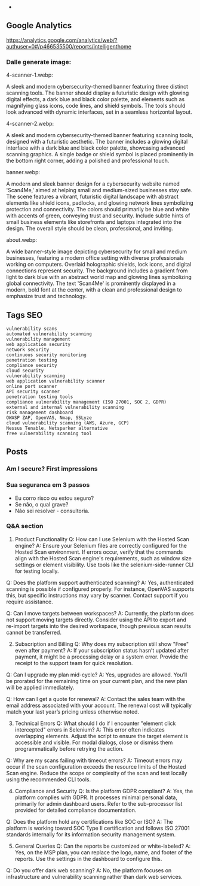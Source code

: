 -
## Google Analytics

https://analytics.google.com/analytics/web/?authuser=0#/p466535500/reports/intelligenthome


### Dalle generate image:
4-scanner-1.webp:

A sleek and modern cybersecurity-themed banner featuring three distinct scanning tools. The banner should display a futuristic design with glowing digital effects, a dark blue and black color palette, and elements such as magnifying glass icons, code lines, and shield symbols. The tools should look advanced with dynamic interfaces, set in a seamless horizontal layout.

4-scanner-2.webp:

A sleek and modern cybersecurity-themed banner featuring scanning tools, designed with a futuristic aesthetic. The banner includes a glowing digital interface with a dark blue and black color palette, showcasing advanced scanning graphics. A single badge or shield symbol is placed prominently in the bottom right corner, adding a polished and professional touch.


banner.webp:

A modern and sleek banner design for a cybersecurity website named 'Scan4Me,' aimed at helping small and medium-sized businesses stay safe. The scene features a vibrant, futuristic digital landscape with abstract elements like shield icons, padlocks, and glowing network lines symbolizing protection and connectivity. The colors should primarily be blue and white with accents of green, conveying trust and security. Include subtle hints of small business elements like storefronts and laptops integrated into the design. The overall style should be clean, professional, and inviting.


about.webp:

A wide banner-style image depicting cybersecurity for small and medium businesses, featuring a modern office setting with diverse professionals working on computers. Overlaid holographic shields, lock icons, and digital connections represent security. The background includes a gradient from light to dark blue with an abstract world map and glowing lines symbolizing global connectivity. The text 'Scan4Me' is prominently displayed in a modern, bold font at the center, with a clean and professional design to emphasize trust and technology.



## Tags SEO


```
vulnerability scans
automated vulnerability scanning
vulnerability management
web application security
network security
continuous security monitoring
penetration testing
compliance security
cloud security
vulnerability scanning
web application vulnerability scanner
online port scanner
API security scanner
penetration testing tools
compliance vulnerability management (ISO 27001, SOC 2, GDPR)
external and internal vulnerability scanning
risk management dashboard
OWASP ZAP, OpenVAS, Nmap, SSLyze
cloud vulnerability scanning (AWS, Azure, GCP)
Nessus Tenable, Netsparker alternative
free vulnerability scanning tool
```

## Posts

### Am I secure? First impressions

### Sua seguranca em 3 passos
  - Eu corro risco ou estou seguro?
  - Se não, o qual grave?
  - Não sei resolver - consultoria.


### Q&A section

1. Product Functionality
Q: How can I use Selenium with the Hosted Scan engine?
A: Ensure your Selenium files are correctly configured for the Hosted Scan environment. If errors occur, verify that the commands align with the Hosted Scan engine's requirements, such as window size settings or element visibility. Use tools like the selenium-side-runner CLI for testing locally.

Q: Does the platform support authenticated scanning?
A: Yes, authenticated scanning is possible if configured properly. For instance, OpenVAS supports this, but specific instructions may vary by scanner. Contact support if you require assistance.

Q: Can I move targets between workspaces?
A: Currently, the platform does not support moving targets directly. Consider using the API to export and re-import targets into the desired workspace, though previous scan results cannot be transferred.

2. Subscription and Billing
Q: Why does my subscription still show "Free" even after payment?
A: If your subscription status hasn’t updated after payment, it might be a processing delay or a system error. Provide the receipt to the support team for quick resolution.

Q: Can I upgrade my plan mid-cycle?
A: Yes, upgrades are allowed. You’ll be prorated for the remaining time on your current plan, and the new plan will be applied immediately.

Q: How can I get a quote for renewal?
A: Contact the sales team with the email address associated with your account. The renewal cost will typically match your last year’s pricing unless otherwise noted.

3. Technical Errors
Q: What should I do if I encounter "element click intercepted" errors in Selenium?
A: This error often indicates overlapping elements. Adjust the script to ensure the target element is accessible and visible. For modal dialogs, close or dismiss them programmatically before retrying the action.

Q: Why are my scans failing with timeout errors?
A: Timeout errors may occur if the scan configuration exceeds the resource limits of the Hosted Scan engine. Reduce the scope or complexity of the scan and test locally using the recommended CLI tools.

4. Compliance and Security
Q: Is the platform GDPR compliant?
A: Yes, the platform complies with GDPR. It processes minimal personal data, primarily for admin dashboard users. Refer to the sub-processor list provided for detailed compliance documentation.

Q: Does the platform hold any certifications like SOC or ISO?
A: The platform is working toward SOC Type II certification and follows ISO 27001 standards internally for its information security management system.

5. General Queries
Q: Can the reports be customized or white-labeled?
A: Yes, on the MSP plan, you can replace the logo, name, and footer of the reports. Use the settings in the dashboard to configure this.

Q: Do you offer dark web scanning?
A: No, the platform focuses on infrastructure and vulnerability scanning rather than dark web services.